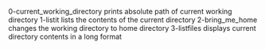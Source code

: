 0-current_working_directory prints absolute path of current working directory
1-listit lists the contents of the current directory
2-bring_me_home changes the working directory to home directory
3-listfiles displays current directory contents in a long format
